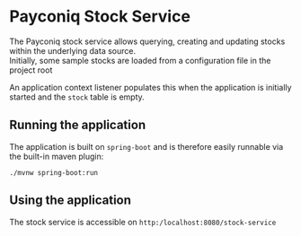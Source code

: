 # Payconiq Stock Service

The Payconiq stock service allows querying, creating and updating stocks within the underlying data source.  
Initially, some sample stocks are loaded from a configuration file in the project root

An application context listener populates this when the application is initially started and the `stock` table is empty.  

## Running the application

The application is built on `spring-boot` and is therefore easily runnable via the built-in maven plugin:

    ./mvnw spring-boot:run

## Using the application

The stock service is accessible on `http:/localhost:8080/stock-service`